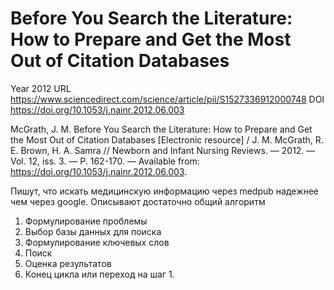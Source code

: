 # Before You Search the Literature: How to Prepare and Get the Most Out of Citation Databases

Year 2012
URL https://www.sciencedirect.com/science/article/pii/S1527336912000748
DOI https://doi.org/10.1053/j.nainr.2012.06.003

McGrath, J. M. Before You Search the Literature: How to Prepare and Get the Most Out of Citation Databases [Electronic resource] / J. M. McGrath, R. E. Brown, H. A. Samra // Newborn and Infant Nursing Reviews. — 2012. — Vol. 12, iss. 3. — P. 162-170. — Available from: https://doi.org/10.1053/j.nainr.2012.06.003.

Пишут, что искать медицинскую информацию через medpub надежнее чем через google. Описывают достаточно общий алгоритм
1. Формулирование проблемы
2. Выбор базы данных для поиска
3. Формулирование ключевых слов
4. Поиск
5. Оценка результатов
6. Конец цикла или переход на шаг 1.